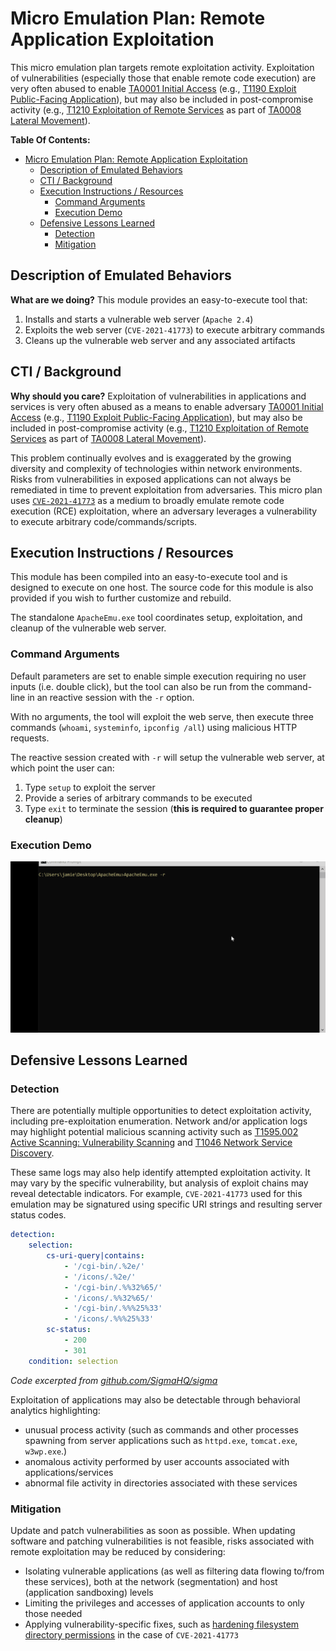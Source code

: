 # Micro Emulation Plan: Remote Application Exploitation

This micro emulation plan targets remote exploitation activity. Exploitation of vulnerabilities (especially those that enable remote code execution) are very often abused to enable [TA0001 Initial Access](https://attack.mitre.org/tactics/TA0001/) (e.g., [T1190 Exploit Public-Facing Application](https://attack.mitre.org/techniques/T1190/)), but may also be included in post-compromise activity (e.g., [T1210 Exploitation of Remote Services](https://attack.mitre.org/techniques/T1210/) as part of [TA0008 Lateral Movement](https://attack.mitre.org/techniques/T1210/)).

**Table Of Contents:**

- [Micro Emulation Plan: Remote Application Exploitation](#micro-emulation-plan-remote-application-exploitation)
  - [Description of Emulated Behaviors](#description-of-emulated-behaviors)
  - [CTI / Background](#cti--background)
  - [Execution Instructions / Resources](#execution-instructions--resources)
    - [Command Arguments](#command-arguments)
    - [Execution Demo](#execution-demo)
  - [Defensive Lessons Learned](#defensive-lessons-learned)
    - [Detection](#detection)
    - [Mitigation](#mitigation)

## Description of Emulated Behaviors

**What are we doing?** This module provides an easy-to-execute tool that:

1. Installs and starts a vulnerable web server (`Apache 2.4`)
2. Exploits the web server (`CVE-2021-41773`) to execute arbitrary commands
3. Cleans up the vulnerable web server and any associated artifacts

## CTI / Background

**Why should you care?** Exploitation of vulnerabilities in applications and services is very often abused as a means to enable adversary [TA0001 Initial Access](https://attack.mitre.org/tactics/TA0001/) (e.g., [T1190 Exploit Public-Facing Application](https://attack.mitre.org/techniques/T1190/)), but may also be included in post-compromise activity (e.g., [T1210 Exploitation of Remote Services](https://attack.mitre.org/techniques/T1210/) as part of [TA0008 Lateral Movement](https://attack.mitre.org/techniques/T1210/)).

This problem continually evolves and is exaggerated by the growing diversity and complexity of technologies within network environments. Risks from vulnerabilities in exposed applications can not always be remediated in time to prevent exploitation from adversaries. This micro plan uses [`CVE-2021-41773`](https://nvd.nist.gov/vuln/detail/CVE-2021-41773) as a medium to broadly emulate remote code execution (RCE) exploitation, where an adversary leverages a vulnerability to execute arbitrary code/commands/scripts.

## Execution Instructions / Resources

This module has been compiled into an easy-to-execute tool and is designed to execute on one host. The source code for this module is also provided if you wish to further customize and rebuild.

The standalone `ApacheEmu.exe` tool coordinates setup, exploitation, and cleanup of the vulnerable web server.

### Command Arguments

Default parameters are set to enable simple execution requiring no user inputs (i.e. double click), but the tool can also be run from the command-line in an reactive session with the `-r` option.

With no arguments, the tool will exploit the web serve, then execute three commands (`whoami`, `systeminfo`, `ipconfig /all`) using malicious HTTP requests.

The reactive session created with `-r` will setup the vulnerable web server, at which point the user can:

1. Type `setup` to exploit the server
2. Provide a series of arbitrary commands to be executed
3. Type `exit` to terminate the session (**this is required to guarantee proper cleanup**)

### Execution Demo

![Animated screen capture demonstrating use of the tool.](docs/apacheRCE.gif)

## Defensive Lessons Learned

### Detection

There are potentially multiple opportunities to detect exploitation activity, including pre-exploitation enumeration. Network and/or application logs may highlight potential malicious scanning activity such as [T1595.002 Active Scanning: Vulnerability Scanning](https://attack.mitre.org/techniques/T1595/002/) and [T1046 Network Service Discovery](https://attack.mitre.org/techniques/T1046/).

These same logs may also help identify attempted exploitation activity. It may vary by the specific vulnerability, but analysis of exploit chains may reveal detectable indicators. For example, `CVE-2021-41773` used for this emulation may be signatured using specific URI strings and resulting server status codes.

```yaml
detection:
    selection:
        cs-uri-query|contains:
            - '/cgi-bin/.%2e/'
            - '/icons/.%2e/'
            - '/cgi-bin/.%%32%65/'
            - '/icons/.%%32%65/'
            - '/cgi-bin/.%%%25%33'
            - '/icons/.%%%25%33'
        sc-status:
            - 200
            - 301
    condition: selection
```
*Code excerpted from [github.com/SigmaHQ/sigma](https://github.com/SigmaHQ/sigma/blob/6c153bff3f3b5bc7f0edefe430b2a6f903fd98b2/rules/web/webserver_generic/web_cve_2021_41773_apache_path_traversal.yml)*

Exploitation of applications may also be detectable through behavioral analytics highlighting:

- unusual process activity (such as commands and other processes spawning from server applications such as `httpd.exe`, `tomcat.exe`, `w3wp.exe`.)
- anomalous activity performed by user accounts associated with applications/services
- abnormal file activity in directories associated with these services

### Mitigation

Update and patch vulnerabilities as soon as possible. When updating software and patching vulnerabilities is not feasible, risks associated with remote exploitation may be reduced by considering:

- Isolating vulnerable applications (as well as filtering data flowing to/from these services), both at the network (segmentation) and host (application sandboxing) levels
- Limiting the privileges and accesses of application accounts to only those needed
- Applying vulnerability-specific fixes, such as [hardening filesystem directory permissions](https://www.rapid7.com/blog/post/2021/10/06/apache-http-server-cve-2021-41773-exploited-in-the-wild/) in the case of `CVE-2021-41773`
